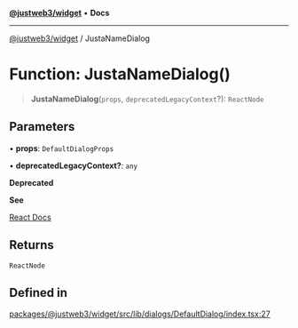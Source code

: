 [**@justweb3/widget**](../README.md) • **Docs**

***

[@justweb3/widget](../globals.md) / JustaNameDialog

# Function: JustaNameDialog()

> **JustaNameDialog**(`props`, `deprecatedLegacyContext`?): `ReactNode`

## Parameters

• **props**: `DefaultDialogProps`

• **deprecatedLegacyContext?**: `any`

**Deprecated**

**See**

[React Docs](https://legacy.reactjs.org/docs/legacy-context.html#referencing-context-in-lifecycle-methods)

## Returns

`ReactNode`

## Defined in

[packages/@justweb3/widget/src/lib/dialogs/DefaultDialog/index.tsx:27](https://github.com/JustaName-id/JustaName-sdk/blob/dc845c10af242e3ca87d95ef392516ac0bfa8b95/packages/@justweb3/widget/src/lib/dialogs/DefaultDialog/index.tsx#L27)
